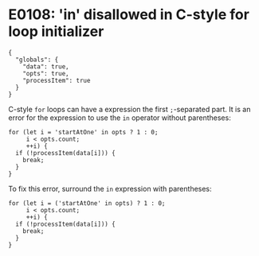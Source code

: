 # E0108: 'in' disallowed in C-style for loop initializer

```config-for-examples
{
  "globals": {
    "data": true,
    "opts": true,
    "processItem": true
  }
}
```

C-style `for` loops can have a expression the first `;`-separated part. It is an
error for the expression to use the `in` operator without parentheses:

    for (let i = 'startAtOne' in opts ? 1 : 0;
         i < opts.count;
         ++i) {
      if (!processItem(data[i])) {
        break;
      }
    }

To fix this error, surround the `in` expression with parentheses:

    for (let i = ('startAtOne' in opts) ? 1 : 0;
         i < opts.count;
         ++i) {
      if (!processItem(data[i])) {
        break;
      }
    }
